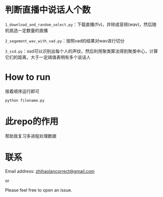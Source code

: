 # 判断直播中说话人个数

`1_download_and_random_select.py`：下载直播(flv)，并转成音频(wav)，然后随机挑选一定数量的直播

`2_segement_wav_with_vad.py`：按照vad的结果对wav进行切分

`3_ssd.py`：ssd可以识别出每个人的声纹，然后利用聚类算法得到聚类中心，计算它们的距离，大于一定阈值表明有多个说话人

# How to run

按着顺序运行即可

```bash
python filename.py
```



# 此repo的作用

帮助我复习多进程处理数据

# 联系

Email address: zhihaolancorrect@gmail.com

or

Please feel free to open an issue.
